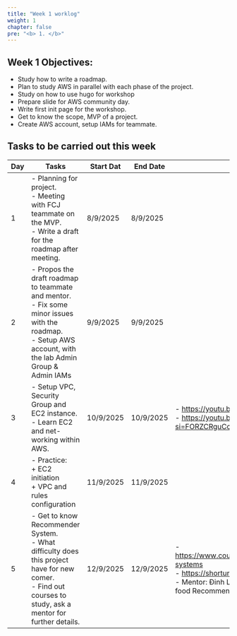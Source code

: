 ```yaml
---
title: "Week 1 worklog"
weight: 1
chapter: false
pre: "<b> 1. </b>"
---
```


## Week 1 Objectives: 

- Study how to write a roadmap.
- Plan to study AWS in parallel with each phase of the project. 
- Study on how to use hugo for workshop
- Prepare slide for AWS community day.
- Write first init page for the workshop.
- Get to know the scope, MVP of a project.
- Create AWS account, setup IAMs for teammate.

## Tasks to be carried out this week

| Day | Tasks                                                                                                                                                           | Start Dat | End Date  | References                                                                                                                                                                                                                                                |
|-----|-----------------------------------------------------------------------------------------------------------------------------------------------------------------|-----------|-----------|-----------------------------------------------------------------------------------------------------------------------------------------------------------------------------------------------------------------------------------------------------------|
| 1   | - Planning for project. <br>- Meeting with FCJ teammate on the MVP. <br>- Write a draft for the roadmap after meeting.                                          | 8/9/2025  | 8/9/2025  |                                                                                                                                                                                                                                                           |
| 2   | - Propos the draft roadmap to teammate and mentor. <br>- Fix some minor issues with the roadmap.<br>- Setup AWS account, with the lab Admin Group & Admin IAMs  | 9/9/2025  | 9/9/2025  |                                                                                                                                                                                                                                                           |
| 3   | - Setup VPC, Security Group and EC2 instance. <br>- Learn EC2 and net-working within AWS.                                                                       | 10/9/2025 | 10/9/2025 | - https://youtu.be/O9Ac_vGHquM?si=UyU6Htuiwrs2l9lc <br>- https://youtu.be/e7XeKdOVq40?si=FORZCRguCcfufzNv                                                                                                                                                 |
| 4   | - Practice:  <br>     + EC2 initiation <br>     + VPC and rules configuration                                                                                   | 11/9/2025 | 11/9/2025 |                                                                                                                                                                                                                                                           |
| 5   | - Get to know Recommender System. <br>- What difficulty does this project have for new comer.<br>- Find out courses to study, ask a mentor for further details. | 12/9/2025 | 12/9/2025 | - https://www.coursera.org/specializations/recommender-systems<br>- https://shorturl.at/jzU7a (PoC of project)<br>- Mentor: Đinh Lê Hoàng Anh (Recipe base on left-over food Recommender System). |                                                                                                               |                                                                                                                                                                     |           |          |            |


